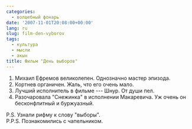 ```yaml
---
categories:
  - волшебный фонарь
date: '2007-11-01T20:08:00+00:00'
lang: ru
slug: film-den-vyborov
tags:
  - культура
  - мысли
  - акын
title: Фильм "День выборов"
---
```




1. Михаил Ефремов великолепен. Однозначно мастер эпизода. 
2. Кортнев органичен. Жаль, что его очень мало. 
3. Лучший исполнитель в фильме --- Шнур. От души пел. 
4. Разочаровала "Снежинка" в исполнении Макаревича. Уж очень он бесконфлитный и буржуазный. 

P.S. Узнали рифму к слову "выборы".  
P.P.S. Познакомились с чапельником.